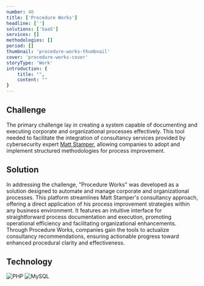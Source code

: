 ```yaml
---
number: 48
title: ['Procedure Works']
headline: ['']
solutions: ['SaaS']
services: []
methodologies: []
period: []
thumbnail: 'procedure-works-thumbnail'
cover: 'procedure-works-cover'
storyType: 'Work'
introduction: {
    title: "",
    content: ""
}
---
```


## Challenge

The primary challenge lay in creating a system capable of documenting and executing corporate and organizational processes effectively. This tool needed to facilitate the integration of consultancy services provided by cybersecurity expert [Matt Stamper](https://www.linkedin.com/in/stamper/), allowing companies to adopt and implement structured methodologies for process improvement. 

## Solution

In addressing the challenge, "Procedure Works" was developed as a solution designed to automate and manage corporate and organizational processes. This platform streamlines Matt Stamper's consultancy approach, offering a direct application of his process improvement strategies within any business environment. It features an intuitive interface for straightforward process documentation and execution, promoting operational efficiency and facilitating organizational enhancements. Through Procedure Works, companies gain the tools to actualize consultancy recommendations, ensuring actionable progress toward enhanced procedural clarity and effectiveness.

## Technology

<div class="story_story__mainContent__technologies__v5XXm">
  <div class="story_story__mainContent__technologies__images__6NSg5">
    <div>
      <img loading="lazy" src="/technologies/php.svg" alt="PHP"/>
      <img loading="lazy" src="/technologies/mysql.svg" alt="MySQL"/>
    </div>
  </div>
</div>
